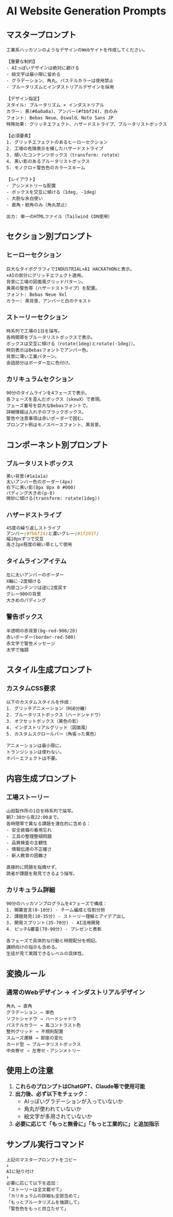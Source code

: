 # AI Website Generation Prompts

## マスタープロンプト

```
工業系ハッカソンのようなデザインのWebサイトを作成してください。

【重要な制約】
- AIっぽいデザインは絶対に避ける
- 絵文字は最小限に留める
- グラデーション、角丸、パステルカラーは使用禁止
- ブルータリズムとインダストリアルデザインを採用

【デザイン指定】
スタイル: ブルータリズム × インダストリアル
カラー: 黒(#0a0a0a)、アンバー(#fbbf24)、白のみ
フォント: Bebas Neue、Oswald、Noto Sans JP
特殊効果: グリッチエフェクト、ハザードストライプ、ブルータリストボックス

【必須要素】
1. グリッチエフェクトのあるヒーローセクション
2. 工場の危険表示を模したハザードストライプ
3. 傾いたコンテンツボックス（transform: rotate）
4. 黒い影のあるブルータリストボックス
5. モノクロ＋警告色のカラースキーム

【レイアウト】
- アシンメトリーな配置
- ボックスを交互に傾ける（1deg, -1deg）
- 大胆な余白使い
- 直角・鋭角のみ（角丸禁止）

出力: 単一のHTMLファイル（Tailwind CDN使用）
```

## セクション別プロンプト

### ヒーローセクション
```
巨大なタイポグラフィでINDUSTRIAL×AI HACKATHONと表示。
×AIの部分にグリッチエフェクト適用。
背景に工場の図面風グリッドパターン。
黄黒の警告帯（ハザードストライプ）を配置。
フォント: Bebas Neue 9xl
カラー: 黒背景、アンバーと白のテキスト
```

### ストーリーセクション
```
時系列で工場の1日を描写。
各時間帯をブルータリストボックスで表示。
ボックスは交互に傾ける（rotate(1deg)とrotate(-1deg)）。
時刻表示はBebasフォントでアンバー色。
背景に薄い工業パターン。
会話部分はボーダー左に色付け。
```

### カリキュラムセクション
```
90分のタイムラインを4フェーズで表示。
各フェーズを歪んだボックス（skewX）で表現。
フェーズ番号を巨大なBebasフォントで。
詳細情報は入れ子のブラックボックス。
警告や注意事項は赤いボーダーで囲む。
プロンプト例はモノスペースフォント、黒背景。
```

## コンポーネント別プロンプト

### ブルータリストボックス
```html
黒い背景(#1a1a1a)
太いアンバー色のボーダー(4px)
右下に黒い影(8px 8px 0 #000)
パディング大きめ(p-8)
微妙に傾ける(transform: rotate(1deg))
```

### ハザードストライプ
```css
45度の繰り返しストライプ
アンバー(#fbbf24)と濃いグレー(#1f2937)
幅10pxずつで交互
高さ2px程度の細い帯として使用
```

### タイムラインアイテム
```
左に太いアンバーのボーダー
X軸に-2度傾ける
内部コンテンツは逆に2度戻す
グレー900の背景
大きめのパディング
```

### 警告ボックス
```
半透明の赤背景(bg-red-900/20)
赤いボーダー(border-red-500)
赤文字で警告メッセージ
太字で強調
```

## スタイル生成プロンプト

### カスタムCSS要求
```
以下のカスタムスタイルを作成：
1. グリッチアニメーション（RGB分離）
2. ブルータリストボックス（ハードシャドウ）
3. オフセットボックス（黄色の影）
4. インダストリアルグリッド（図面風）
5. カスタムスクロールバー（角張った黄色）

アニメーションは最小限に。
トランジションは使わない。
ホバーエフェクトは不要。
```

## 内容生成プロンプト

### 工場ストーリー
```
山田製作所の1日を時系列で描写。
朝7:30から夜22:00まで。
各時間帯で異なる課題を潜在的に含める：
- 安全装備の着用忘れ
- 工具の整理整頓問題
- 品質検査の主観性
- 情報伝達の不正確さ
- 新人教育の困難さ

直接的に問題を指摘せず、
読者が課題を発見できるよう描写。
```

### カリキュラム詳細
```
90分のハッカソンプログラムを4フェーズで構成：
1. 開幕宣言(0-10分) - チーム編成と役割分担
2. 課題発見(10-35分) - ストーリー理解とアイデア出し
3. 開発スプリント(35-70分) - AI活用開発
4. ピッチ&審査(70-90分) - プレゼンと表彰

各フェーズで具体的な行動と時間配分を明記。
講師向けの指示も含める。
生徒が見て実践できるレベルの具体性。
```

## 変換ルール

### 通常のWebデザイン → インダストリアルデザイン
```
角丸 → 直角
グラデーション → 単色
ソフトシャドウ → ハードシャドウ  
パステルカラー → 高コントラスト色
整列グリッド → 不規則配置
スムーズ遷移 → 即座の変化
カード型 → ブルータリストボックス
中央寄せ → 左寄せ・アシンメトリー
```

## 使用上の注意

1. **これらのプロンプトはChatGPT、Claude等で使用可能**
2. **出力後、必ず以下をチェック：**
   - AIっぽいグラデーションが入っていないか
   - 角丸が使われていないか
   - 絵文字が多用されていないか
3. **必要に応じて「もっと無骨に」「もっと工業的に」と追加指示**

## サンプル実行コマンド

```
上記のマスタープロンプトをコピー
↓
AIに貼り付け
↓
必要に応じて以下を追加：
「ストーリーは全文載せて」
「カリキュラムの詳細も全部含めて」
「もっとブルータリズムを強調して」
「警告色をもっと目立たせて」
```